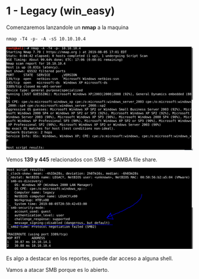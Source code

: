 # 1 - Legacy \(win\_easy\)

Comenzaremos lanzandole un **nmap** a la maquina

```text
nmap -T4 -p- -A -sS 10.10.10.4
```

![](../../.gitbook/assets/imagen%20%28455%29.png)

Vemos **139 y 445** relacionados con SMB -&gt; SAMBA file share.

![](../../.gitbook/assets/imagen%20%28456%29.png)

Es algo a destacar en los reportes, puede dar acceso a alguna shell.

Vamos a atacar SMB porque es lo abierto.







